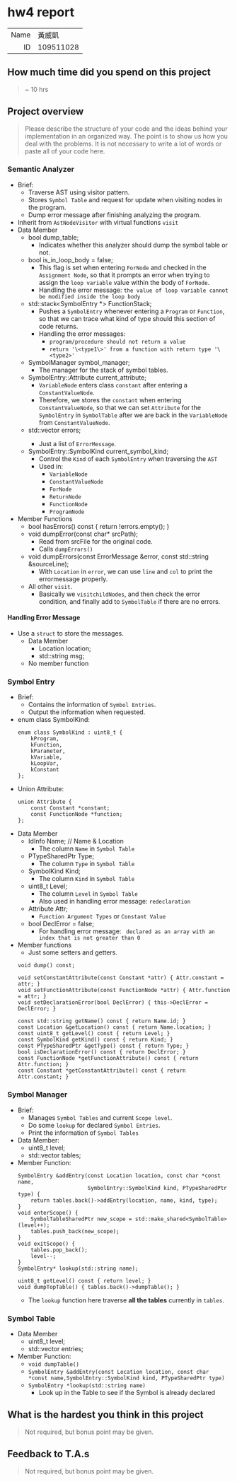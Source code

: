 # hw4 report

|||
|-:|:-|
|Name|黃威凱|
|ID|109511028|

## How much time did you spend on this project

> ~ 10 hrs

## Project overview

> Please describe the structure of your code and the ideas behind your implementation in an organized way.
> The point is to show us how you deal with the problems. It is not necessary to write a lot of words or paste all of your code here.
### Semantic Analyzer
* Brief:
    * Traverse AST using visitor pattern.
    * Stores `Symbol Table` and request for update when visiting nodes in the program.
    * Dump error message after finishing analyzing the program.
* Inherit from `AstNodeVisitor` with virtual functions `visit`
* Data Member
    * bool dump_table;
        * Indicates whether this analyzer should dump the symbol table or not.
    * bool is_in_loop_body = false;
        * This flag is set when entering `ForNode` and checked in the `Assignment Node`, so that it prompts an error when trying to assign the `loop variable` value within the body of `ForNode`.
        * Handling the error message: `the value of loop variable cannot be modified inside the loop body`
    * std::stack<SymbolEntry *> FunctionStack;
        * Pushes a `SymbolEntry` whenever entering a `Program` or `Function`, so that we can trace what kind of type should this section of code returns.
        * Handling the error messages:
            * `program/procedure should not return a value`
            * `return '\<type1\>' from a function with return type '\<type2>'`
    * SymbolManager symbol_manager;
        * The manager for the stack of symbol tables.
    * SymbolEntry::Attribute current_attribute;
        * `VariableNode` enters class `constant` after entering a `ConstantValueNode`. 
        * Therefore, we stores the `constant` when entering `ConstantValueNode`, so that we can set `Attribute` for the `SymbolEntry` in `SymbolTable` after we are back in the `VariableNode` from `ConstantValueNode`.
    * std::vector<ErrorMessage> errors;
        * Just a list of `ErrorMessage`.
    * SymbolEntry::SymbolKind current_symbol_kind;
        * Control the `Kind` of  each `SymbolEntry` when traversing the `AST`
        * Used in:
            * `VariableNode`
            * `ConstantValueNode`
            * `ForNode`
            * `ReturnNode`
            * `FunctionNode`
            * `ProgramNode`
* Member Functions
    * bool hasErrors() const { return !errors.empty(); }
    * void dumpError(const char* srcPath);
        * Read from srcFile for the original code.
        * Calls `dumpErrors()`
    * void dumpErrors(const ErrorMessage &error, const std::string &sourceLine);
        * With `Location` in `error`, we can use `line` and `col` to print the errormessage properly.
    * All other `visit`.
        * Basically we `visitchildNodes`, and then check the error condition, and finally add to `SymbolTable` if there are no errors.
#### Handling Error Message
* Use a `struct` to store the messages.
    * Data Member
        * Location location;
        * std::string msg;
    * No member function
### Symbol Entry
* Brief:
    * Contains the information of `Symbol Entries`.
    * Output the information when requested.
* enum class SymbolKind:
    ```
    enum class SymbolKind : uint8_t {
        kProgram,
        kFunction,
        kParameter,
        kVariable,
        kLoopVar,
        kConstant
    };
    ```
* Union Attribute:
    ```
    union Attribute {
        const Constant *constant;
        const FunctionNode *function;
    };
    ```
* Data Member
    * IdInfo Name; // Name & Location
        * The column `Name` in `Symbol Table`
    * PTypeSharedPtr Type;
        * The column `Type` in `Symbol Table`
    * SymbolKind Kind;
        * The column `Kind` in `Symbol Table`
    * uint8_t Level;
        * The column `Level` in `Symbol Table`
        * Also used in handling error message: `redeclaration`
    * Attribute Attr;
        * `Function Argument Types` or `Constant Value`
    * bool DeclError = false;
        * For handling error message: ` declared as an array with an index that is not greater than 0`
* Member functions
    * Just some setters and getters.
    ```
    void dump() const;

    void setConstantAttribute(const Constant *attr) { Attr.constant = attr; }
    void setFunctionAttribute(const FunctionNode *attr) { Attr.function = attr; }
    void setDeclarationError(bool DeclError) { this->DeclError = DeclError; }

    const std::string getName() const { return Name.id; }
    const Location &getLocation() const { return Name.location; }
    const uint8_t getLevel() const { return Level; }
    const SymbolKind getKind() const { return Kind; }
    const PTypeSharedPtr &getType() const { return Type; }
    bool isDeclarationError() const { return DeclError; }
    const FunctionNode *getFunctionAttribute() const { return Attr.function; }
    const Constant *getConstantAttribute() const { return Attr.constant; }
    ```
### Symbol Manager
* Brief:
    * Manages `Symbol Tables` and current `Scope level`. 
    * Do some `lookup` for declared `Symbol Entries`.
    * Print the information of `Symbol Tables`
* Data Member:
    * uint8_t level;
    * std::vector<SymbolTableSharedPtr> tables;
* Member Function:
    ```
    SymbolEntry &addEntry(const Location location, const char *const name,
                          SymbolEntry::SymbolKind kind, PTypeSharedPtr type) {
        return tables.back()->addEntry(location, name, kind, type);
    }
    void enterScope() {
        SymbolTableSharedPtr new_scope = std::make_shared<SymbolTable>(level++);
        tables.push_back(new_scope);
    }
    void exitScope() {
        tables.pop_back();
        level--;
    }
    SymbolEntry* lookup(std::string name);

    uint8_t getLevel() const { return level; }
    void dumpTopTable() { tables.back()->dumpTable(); }
    ```
    * The `lookup` function here traverse **all the tables** currently in `tables`.
### Symbol Table
* Data Member
    * uint8_t level;
    * std::vector<SymbolEntry> entries;
* Member Function:
    * `void dumpTable()`
    * `SymbolEntry &addEntry(const Location location, const char *const name,SymbolEntry::SymbolKind kind, PTypeSharedPtr type)`
    * `SymbolEntry *lookup(std::string name)`
        * Look up in the Table to see if the Symbol is already declared

## What is the hardest you think in this project

> Not required, but bonus point may be given.

## Feedback to T.A.s

> Not required, but bonus point may be given.
